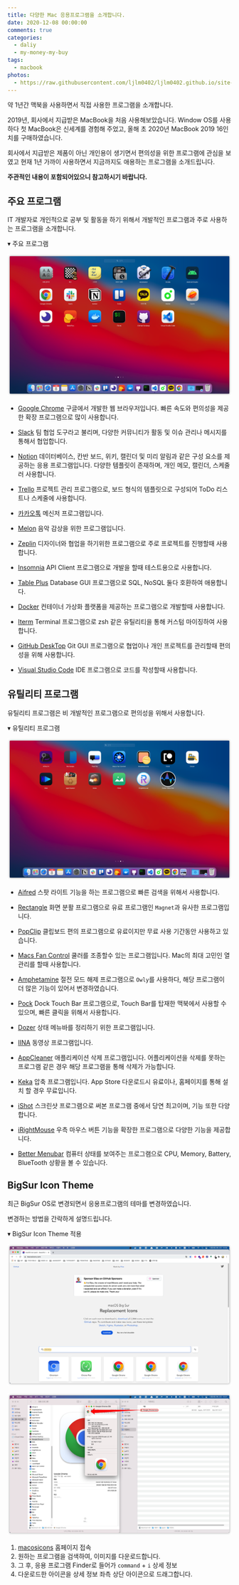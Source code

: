 ```yaml
---
title: 다양한 Mac 응용프로그램을 소개합니다.
date: 2020-12-08 00:00:00
comments: true
categories:
  - daliy
  - my-money-my-buy
tags:
  - macbook
photos:
  - https://raw.githubusercontent.com/ljlm0402/ljlm0402.github.io/site-images/mac-program/logo.png
---
```


약 1년간 맥북을 사용하면서 직접 사용한 프로그램을 소개합니다.

<!-- more -->

2019년, 회사에서 지급받은 MacBook을 처음 사용해보았습니다. Window OS를 사용하다 첫 MacBook은 신세계를 경험해 주었고, 올해 초 2020년 MacBook 2019 16인치를 구매하였습니다.

회사에서 지급받은 제품이 아닌 개인용이 생기면서 편의성을 위한 프로그램에 관심을 보였고 현재 1년 가까이 사용하면서 지금까지도 애용하는 프로그램을 소개드립니다.

**주관적인 내용이 포함되어있으니 참고하시기 바랍니다.**

## 주요 프로그램

IT 개발자로 개인적으로 공부 및 활동을 하기 위해서 개발적인 프로그램과 주로 사용하는 프로그램을 소개합니다.

▾ 주요 프로그램

![](https://raw.githubusercontent.com/ljlm0402/ljlm0402.github.io/site-images/mac-program/1.png)

- [Google Chrome](https://www.google.co.kr/chrome/)
  구글에서 개발한 웹 브라우저입니다. 빠른 속도와 편의성을 제공한 확장 프로그램으로 많이 사용합니다.

- [Slack](https://slack.com/intl/en-kr/downloads/mac?geocode=en-kr)
  팀 협업 도구라고 불리며, 다양한 커뮤니티가 활동 및 이슈 관리나 메시지를 통해서 협업합니다.

- [Notion](https://www.notion.so/desktop)
  데이터베이스, 칸반 보드, 위키, 캘린더 및 미리 알림과 같은 구성 요소를 제공하는 응용 프로그램입니다.
  다양한 템플릿이 존재하며, 개인 메모, 캘린더, 스케줄러 사용합니다.

- [Trello](https://apps.apple.com/kr/app/trello/id1278508951?mt=12)
  프로젝트 관리 프로그램으로, 보드 형식의 템플릿으로 구성되어 ToDo 리스트나 스케줄에 사용합니다.

- [카카오톡](https://www.kakaocorp.com/service/KakaoTalk)
  메신저 프로그램입니다.

- [Melon](https://apps.apple.com/kr/app/%EB%A9%9C%EB%A1%A0-melon/id1236050766?mt=12)
  음악 감상을 위한 프로그램입니다.

- [Zeplin](https://support.zeplin.io/en/articles/244698-downloading-mac-and-windows-apps)
  디자이너와 협업을 하기위한 프로그램으로 주로 프로젝트를 진행할때 사용합니다.

- [Insomnia](https://insomnia.rest/download/)
  API Client 프로그램으로 개발을 할때 테스트용으로 사용합니다.

- [Table Plus](https://tableplus.com/)
  Database GUI 프로그램으로 SQL, NoSQL 둘다 호환하여 애용합니다.

- [Docker](https://docs.docker.com/docker-for-mac/install/)
  컨테이너 가상화 플랫폼을 제공하는 프로그램으로 개발할때 사용합니다.

- [Iterm](https://iterm2.com/)
  Terminal 프로그램으로 zsh 같은 유틸리티을 통해 커스텀 마이징하여 사용합니다.

- [GitHub DeskTop](https://desktop.github.com/)
  Git GUI 프로그램으로 협업이나 개인 프로젝트를 관리할때 편의성을 위해 사용합니다.

- [Visual Studio Code](https://code.visualstudio.com/)
  IDE 프로그램으로 코드를 작성할때 사용합니다.

## 유틸리티 프로그램

유틸리티 프로그램은 비 개발적인 프로그램으로 편의성을 위해서 사용합니다.

▾ 유틸리티 프로그램

![](https://raw.githubusercontent.com/ljlm0402/ljlm0402.github.io/site-images/mac-program/2.png)

- [Aifred](https://www.alfredapp.com/)
  스팟 라이트 기능을 하는 프로그램으로 빠른 검색을 위해서 사용합니다.

- [Rectangle](https://rectangleapp.com/)
  화면 분활 프로그램으로 유료 프로그램인 `Magnet`과 유사한 프로그램입니다.

- [PopClip](https://pilotmoon.com/popclip/)
  클립보드 편의 프로그램으로 유료이지만 무료 사용 기간동안 사용하고 있습니다.

- [Macs Fan Control](https://crystalidea.com/macs-fan-control/download)
  쿨러를 조종할수 있는 프로그램입니다. Mac의 최대 고민인 열 관리를 할때 사용합니다.

- [Amphetamine](https://apps.apple.com/us/app/amphetamine/id937984704?mt=12)
  절전 모드 해제 프로그램으로 `Owly`를 사용하다, 해당 프로그램이 더 많은 기능이 있어서 변경하였습니다.

- [Pock](https://pock.dev/)
  Dock Touch Bar 프로그램으로, Touch Bar를 탑재한 맥북에서 사용할 수 있으며, 빠른 클릭을 위해서 사용합니다.

- [Dozer](https://github.com/Mortennn/Dozer)
  상태 메뉴바를 정리하기 위한 프로그램입니다.

- [IINA](https://iina.io/)
  동영상 프로그램입니다.

- [AppCleaner](https://freemacsoft.net/appcleaner/)
  애플리케이션 삭제 프로그램입니다. 어플리케이션을 삭제를 못하는 프로그램 같은 경우 해당 프로그램을 통해 삭제가 가능합니다.

- [Keka](https://www.keka.io/ko/)
  압축 프로그램입니다. App Store 다운로드시 유료이나, 홈페이지를 통해 설치 할 경우 무료입니다.

- [iShot](https://apps.apple.com/kr/app/ishot-%E6%88%AA%E5%9B%BE-%E9%95%BF%E6%88%AA%E5%9B%BE-%E8%B4%B4%E5%9B%BE-%E5%BD%95%E5%B1%8F%E5%B7%A5%E5%85%B7/id1485844094?mt=12)
  스크린샷 프로그램으로 써본 프로그램 중에서 당연 최고이며, 기능 또한 다양합니다.

- [iRightMouse](https://apps.apple.com/kr/app/%E8%B6%85%E7%BA%A7%E5%8F%B3%E9%94%AE-irightmouse/id1497428978?mt=12)
  우측 마우스 버튼 기능을 확장한 프로그램으로 다양한 기능을 제공합니다.

- [Better Menubar](https://apps.apple.com/kr/app/better-menubar/id1472818562?mt=12)
  컴퓨터 상태를 보여주는 프로그램으로 CPU, Memory, Battery, BlueTooth 상황을 볼 수 있습니다.

## BigSur Icon Theme

최근 BigSur OS로 변경되면서 응용프로그램의 테마를 변경하였습니다.

변경하는 방법을 간락하게 설명드립니다.

▾ BigSur Icon Theme 적용

![](https://raw.githubusercontent.com/ljlm0402/ljlm0402.github.io/site-images/mac-program/3.png)

![](https://raw.githubusercontent.com/ljlm0402/ljlm0402.github.io/site-images/mac-program/4.png)

1. [macosicons](https://macosicons.com/) 홈페이지 접속
2. 원하는 프로그램을 검색하여, 이미지를 다운로드합니다.
3. 그 후, 응용 프로그램 Finder로 들어가 `command` + `i` 상세 정보
4. 다운로드한 아이콘을 상세 정보 좌측 상단 아이콘으로 드래그합니다.
